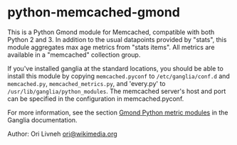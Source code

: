 python-memcached-gmond
======================


This is a Python Gmond module for Memcached, compatible with both Python 2 and
3. In addition to the usual datapoints provided by "stats", this module
aggregates max age metrics from "stats items". All metrics are available in a
"memcached" collection group.

If you've installed ganglia at the standard locations, you should be able to
install this module by copying `memcached.pyconf` to `/etc/ganglia/conf.d` and
`memcached.py`, `memcached_metrics.py`, and 'every.py' to
`/usr/lib/ganglia/python_modules`. The memcached server's host and port can be
specified in the configuration in memcached.pyconf.

For more information, see the section [Gmond Python metric modules][1] in the
Ganglia documentation.

Author: Ori Livneh <ori@wikimedia.org>

  [1]: http://sourceforge.net/apps/trac/ganglia/wiki/ganglia_gmond_python_modules
